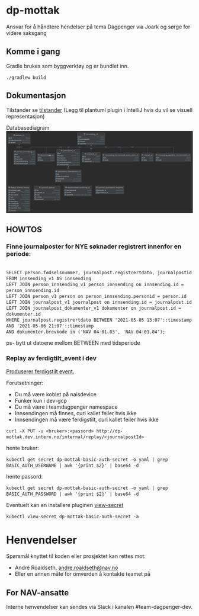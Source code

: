 # dp-mottak

Ansvar for å håndtere hendelser på tema Dagpenger via Joark og sørge for videre saksgang


## Komme i gang

Gradle brukes som byggverktøy og er bundlet inn.

```
./gradlew build
```

## Dokumentasjon

Tilstander se [tilstander](docs/arkitektur/tilstander)
(Legg til plantuml plugin i IntelliJ hvis du vil se visuell representasjon)

Databasediagram
![databasediagram](docs/db/DB-layout-2020-05-21.png)

## HOWTOS


### Finne journalposter for NYE søknader registrert innenfor en periode:

````postgresql

SELECT person.fødselsnummer, journalpost.registrertdato, journalpostid FROM innsending_v1 AS innsending
LEFT JOIN person_innsending_v1 person_innsending on innsending.id = person_innsending.id
LEFT JOIN person_v1 person on person_innsending.personid = person.id
LEFT JOIN journalpost_v1 journalpost on innsending.id = journalpost.id
LEFT JOIN journalpost_dokumenter_v1 dokumenter on journalpost.id = dokumenter.id
WHERE journalpost.registrertdato BETWEEN '2021-05-05 13:07'::timestamp AND '2021-05-06 21:07'::timestamp 
AND dokumenter.brevkode in ('NAV 04-01.03', 'NAV 04-01.04');

````
ps- bytt ut datoene mellom BETWEEN med tidsperiode

### Replay av ferdigtilt_event i dev 


[Produserer ferdigstilt event.](https://github.com/navikt/dp-mottak/blob/main/mediator/src/main/kotlin/no/nav/dagpenger/mottak/observers/FerdigstiltInnsendingObserver.kt#L35) 


Forutsetninger:
- Du må være koblet på naisdevice
- Funker kun i dev-gcp
- Du må være i teamdagpenger namespace
- Innsendingen må finnes, curl kallet feiler hvis ikke
- Innsendingen må være ferdigstilt, curl kallet feiler hvis ikke


```shell
curl -X PUT -u <bruker>:<passord> http://dp-mottak.dev.intern.no/internal/replay/<journalpostId>
```

hente bruker:
```shell
kubectl get secret dp-mottak-basic-auth-secret -o yaml | grep BASIC_AUTH_USERNAME | awk '{print $2}' | base64 -d
```

hente passord:
```shell
kubectl get secret dp-mottak-basic-auth-secret -o yaml | grep BASIC_AUTH_PASSWORD | awk '{print $2}' | base64 -d
```

Eventuelt kan en installere pluginen [view-secret](https://github.com/elsesiy/kubectl-view-secret)

```shell
kubectl view-secret dp-mottak-basic-auth-secret -a
```

# Henvendelser

Spørsmål knyttet til koden eller prosjektet kan rettes mot:

* André Roaldseth, andre.roaldseth@nav.no
* Eller en annen måte for omverden å kontakte teamet på

## For NAV-ansatte

Interne henvendelser kan sendes via Slack i kanalen #team-dagpenger-dev.
